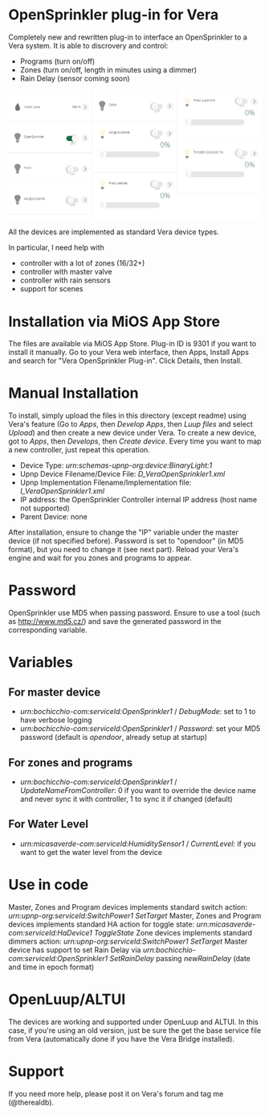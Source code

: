 # OpenSprinkler plug-in for Vera
Completely new and rewritten plug-in to interface an OpenSprinkler to a Vera system.
It is able to discrovery and control:
- Programs (turn on/off)
- Zones (turn on/off, length in minutes using a dimmer)
- Rain Delay (sensor coming soon)

![File](file.png)

All the devices are implemented as standard Vera device types.

In particular, I need help with
- controller with a lot of zones (16/32+)
- controller with master valve
- controller with rain sensors
- support for scenes

# Installation via MiOS App Store
The files are available via MiOS App Store. Plug-in ID is 9301 if you want to install it manually.
Go to your Vera web interface, then Apps, Install Apps and search for "Vera OpenSprinkler Plug-in". Click Details, then Install.

# Manual Installation

To install, simply upload the files in this directory (except readme) using Vera's feature (Go to *Apps*, then *Develop Apps*, then *Luup files* and select *Upload*) and then create a new device under Vera.
To create a new device, got to *Apps*, then *Develops*, then *Create device*.
Every time you want to map a new controller, just repeat this operation.

- Device Type: *urn:schemas-upnp-org:device:BinaryLight:1*
- Upnp Device Filename/Device File: *D_VeraOpenSprinkler1.xml*
- Upnp Implementation Filename/Implementation file: *I_VeraOpenSprinkler1.xml*
- IP address: the OpenSprinkler Controller internal IP address (host name not supported)
- Parent Device: none

After installation, ensure to change the "IP" variable under the master device (if not specified before).
Password is set to "opendoor" (in MD5 format), but you need to change it (see next part).
Reload your Vera's engine and wait for you zones and programs to appear.

# Password
OpenSprinkler use MD5 when passing password. Ensure to use a tool (such as http://www.md5.cz/) and save the generated password in the corresponding variable.

# Variables
## For master device
- *urn:bochicchio-com:serviceId:OpenSprinkler1* / *DebugMode*: set to 1 to have verbose logging
- *urn:bochicchio-com:serviceId:OpenSprinkler1* / *Password*: set your MD5 password (default is *opendoor*, already setup at startup)

## For zones and programs
- *urn:bochicchio-com:serviceId:OpenSprinkler1* / *UpdateNameFromController*: 0 if you want to override the device name and never sync it with controller, 1 to sync it if changed (default)

## For Water Level
- *urn:micasaverde-com:serviceId:HumiditySensor1* / *CurrentLevel*: if you want to get the water level from the device

# Use in code
Master, Zones and Program devices implements standard switch action: *urn:upnp-org:serviceId:SwitchPower1 SetTarget*
Master, Zones and Program devices implements standard HA action for toggle state: *urn:micasaverde-com:serviceId:HaDevice1 ToggleState*
Zone devices implements standard dimmers action: *urn:upnp-org:serviceId:SwitchPower1 SetTarget*
Master device has support to set Rain Delay via *urn:bochicchio-com:serviceId:OpenSprinkler1 SetRainDelay* passing *newRainDelay* (date and time in epoch format)

# OpenLuup/ALTUI
The devices are working and supported under OpenLuup and ALTUI. In this case, if you're using an old version, just be sure the get the base service file from Vera (automatically done if you have the Vera Bridge installed).

# Support
If you need more help, please post it on Vera's forum and tag me (@therealdb).
